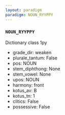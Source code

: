 ```yaml
---
layout: paradigm
paradigm: NOUN_RYYPPY
---
```

### ` NOUN_RYYPPY `

Dictionary class 1py
* grade_dir: weaken
* plurale_tantum: False
* pos: NOUN
* stem_diphthong: None
* stem_vowel: None
* upos: NOUN
* harmony: front
* kotus_av: B
* kotus_tn: 1
* clitics: False
* possessive: False
